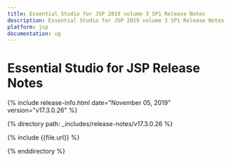 ```yaml
---
title: Essential Studio for JSP 2019 volume 3 SP1 Release Notes  
description: Essential Studio for JSP 2019 volume 3 SP1 Release Notes  
platform: jsp
documentation: ug
---
```


# Essential Studio for JSP  Release Notes  

{% include release-info.html date="November 05, 2019"  version="v17.3.0.26" %} 


{% directory path: _includes/release-notes/v17.3.0.26 %}

{% include {{file.url}} %}

{% enddirectory %}